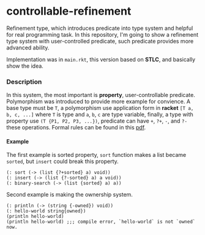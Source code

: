 # controllable-refinement

Refinement type, which introduces predicate into type system and helpful for real programming task. In this repository, I'm going to show a refinement type system with user-controlled predicate, such predicate provides more advanced ability.

Implementation was in `main.rkt`, this version based on **STLC**, and basically show the idea.

### Description

In this system, the most important is **property**, user-controllable predicate. Polymorphism was introduced to provide more example for convience. A base type must be `T`, a polymorphism use application form in **racket** `[T a, b, c, ...]` where `T` is type and `a`, `b`, `c` are type variable, finally, a type with property use `(T {P1, P2, P3, ...})`, predicate can have `+`, `?+`, `-`, and `?-` these operations. Formal rules can be found in this [pdf](https://github.com/dannypsnl/controllable-refinement/blob/develop/scribblings/controllable-refinement.pdf).

#### Example

The first example is sorted property, `sort` function makes a list became `sorted`, but `insert` could break this property.

```
(: sort (-> (list {?+sorted} a) void))
(: insert (-> (list {?-sorted} a) a void))
(: binary-search (-> (list {sorted} a) a))
```

Second example is making the ownership system.

```
(: println (-> (string {-owned}) void))
(: hello-world string{owned})
(println hello-world)
(println hello-world) ;;; compile error, `hello-world` is not `owned` now.
```
